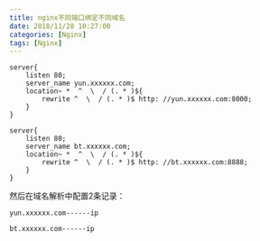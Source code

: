```yaml
---
title: nginx不同端口绑定不同域名
date: 2018/11/28 10:27:00
categories: [Nginx]
tags: [Nginx]
---
```


```nginx
server{
	listen 80;
	server_name yun.xxxxxx.com;
	location~ *  ^  \  / (. * )${
		rewrite ^  \  / (. * )$ http: //yun.xxxxxx.com:8000;
	}
}

server{
	listen 80;
	server_name bt.xxxxxx.com;
	location~ *  ^  \  / (. * )${
		rewrite ^  \  / (. * )$ http: //bt.xxxxxx.com:8888;
	}
}

```

然后在域名解析中配置2条记录：

`yun.xxxxxx.com------ip`

`bt.xxxxxx.com------ip`



